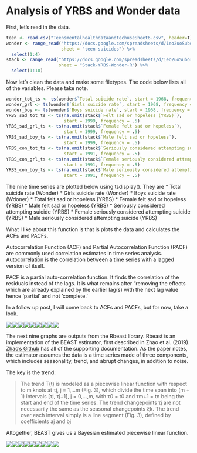 Analysis of YRBS and Wonder data
================

First, let’s read in the data.

``` r
teen <- read.csv("TeensmentalhealthdataandtechuseSheet6.csv", header=T)
wonder <- range_read("https://docs.google.com/spreadsheets/d/1eo2uoSubor1MqxRqVLyrXL1Z2OvRHNBY9piUKkddpco/edit#gid=1430897216",
                     sheet = "teen suicides") %>%
  select(1:4)
stack <- range_read("https://docs.google.com/spreadsheets/d/1eo2uoSubor1MqxRqVLyrXL1Z2OvRHNBY9piUKkddpco/edit#gid=1430897216",
                    sheet = "Stack-YRBS-Wonder-R") %>%
  select(1:10)
```

Now let’s clean the data and make some filetypes. The code below lists
all of the variables. Please take note.

``` r
wonder_tot_ts <- ts(wonder$`Total suicide rate`, start = 1968, frequency = 1)
wonder_grl <- ts(wonder$`Girls suicide rate`, start = 1968, frequency = 1)
wonder_boy <- ts(wonder$`Boys suicide rate`, start = 1968, frequency = 1)
YRBS_sad_tot_ts <- ts(na.omit(stack$`Felt sad or hopeless (YRBS)`),
                      start = 1999, frequency = .5)
YRBS_sad_grl_ts <- ts(na.omit(stack$`Female felt sad or hopeless`),
                      start = 1999, frequency = .5)
YRBS_sad_boy_ts <- ts(na.omit(stack$`Male felt sad or hopeless`),
                      start = 1999, frequency = .5)
YRBS_con_tot_ts <- ts(na.omit(stack$`Seriously considered attempting suicide (YRBS)`),
                      start = 1991, frequency = .5)
YRBS_con_grl_ts <- ts(na.omit(stack$`Female seriously considered attempting suicide (YRBS)`),
                      start = 1991, frequency = .5)
YRBS_con_boy_ts <- ts(na.omit(stack$`Male seriously considered attempting suicide`),
                      start = 1991, frequency = .5)
```

The nine time series are plotted below using tsdisplay(). They are \*
Total suicide rate (Wonder) \* Girls suicide rate (Wonder) \* Boys
suicide rate (Wdoner) \* Total felt sad or hopeless (YRBS) \* Female
felt sad or hopeless (YRBS) \* Male felt sad or hopeless (YRBS) \*
Seriously considered attempting suicide (YRBS) \* Female seriously
considered attempting suicide (YRBS) \* Male seriously considered
attempting suicide (YRBS)

What I like about this function is that is plots the data and calculates
the ACFs and PACFs.

Autocorrelation Function (ACF) and Partial Autocorrelation Function
(PACF) are commonly used correlation estimates in time series analysis.
Autocorrelation is the correlation between a time series with a lagged
version of itself.

PACF is a partial auto-correlation function. It finds the correlation of
the residuals instead of the lags. It is what remains after “removing
the effects which are already explained by the earlier lag(s) with the
next lag value hence ‘partial’ and not ‘complete.’

In a follow up post, I will come back to ACFs and PACFs, but for now,
take a look.

![](YRBS+Wonder_files/figure-gfm/plot%20first-1.png)<!-- -->![](YRBS+Wonder_files/figure-gfm/plot%20first-2.png)<!-- -->![](YRBS+Wonder_files/figure-gfm/plot%20first-3.png)<!-- -->![](YRBS+Wonder_files/figure-gfm/plot%20first-4.png)<!-- -->![](YRBS+Wonder_files/figure-gfm/plot%20first-5.png)<!-- -->![](YRBS+Wonder_files/figure-gfm/plot%20first-6.png)<!-- -->![](YRBS+Wonder_files/figure-gfm/plot%20first-7.png)<!-- -->![](YRBS+Wonder_files/figure-gfm/plot%20first-8.png)<!-- -->![](YRBS+Wonder_files/figure-gfm/plot%20first-9.png)<!-- -->

The next nine graphs are outputs from the Rbeast library. Rbeast is an
implementation of the BEAST estimator, first described in Zhao et
al. (2019). [Zhao’s Github](https://github.com/zhaokg/Rbeast) has all of
the supporting documentation. As the paper notes, the estimator assumes
the data is a time series made of three components, which includes
seasonality, trend, and abrupt changes, in addition to noise.

The key is the trend:

> The trend T(t) is modeled as a piecewise linear function with respect
> to m knots at τj, j = 1,…m (Fig. 3), which divide the time span into
> (m + 1) intervals \[τj, τj+1\], j = 0,…,m, with τ0 = t0 and τm+1 = tn
> being the start and end of the time series. The trend changepoints τj
> are not necessarily the same as the seasonal changepoints ξk. The
> trend over each interval simply is a line segment (Fig. 3), defined by
> coefficients aj and bj

Altogether, BEAST gives us a Bayesian estimated piecewise linear
function.

![](YRBS+Wonder_files/figure-gfm/unnamed-chunk-2-1.png)<!-- -->![](YRBS+Wonder_files/figure-gfm/unnamed-chunk-2-2.png)<!-- -->![](YRBS+Wonder_files/figure-gfm/unnamed-chunk-2-3.png)<!-- -->![](YRBS+Wonder_files/figure-gfm/unnamed-chunk-2-4.png)<!-- -->![](YRBS+Wonder_files/figure-gfm/unnamed-chunk-2-5.png)<!-- -->![](YRBS+Wonder_files/figure-gfm/unnamed-chunk-2-6.png)<!-- -->![](YRBS+Wonder_files/figure-gfm/unnamed-chunk-2-7.png)<!-- -->![](YRBS+Wonder_files/figure-gfm/unnamed-chunk-2-8.png)<!-- -->![](YRBS+Wonder_files/figure-gfm/unnamed-chunk-2-9.png)<!-- -->
